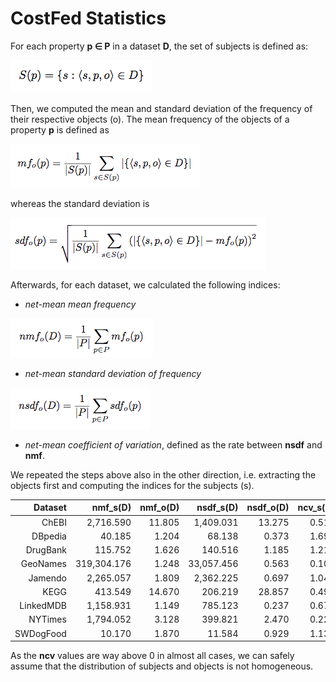 # CostFed Statistics #

For each property **p &isin; P** in a dataset **D**, the set of subjects is defined as:

![set of subjects](formulas/s_p.png)

Then, we computed the mean and standard deviation of the frequency of their respective objects (o). The mean frequency of the objects of a property **p** is defined as

![mean frequency](formulas/mf_o_p.png)

whereas the standard deviation is

![std frequency](formulas/sdf_o_p.png)

Afterwards, for each dataset, we calculated the following indices:

* *net-mean mean frequency*

![net mean frequency](formulas/nmf_o_d.png)

* *net-mean standard deviation of frequency*

![net std frequency](formulas/nsdf_o_d.png)

* *net-mean coefficient of variation*, defined as the rate between **nsdf** and **nmf**.

We repeated the steps above also in the other direction, i.e. extracting the objects first and computing the indices for the subjects (s).

Dataset|nmf_s(D)|nmf_o(D)|nsdf_s(D)|nsdf_o(D)|ncv_s(D)|ncv_o(D)
-----:|-----:|-----:|-----:|-----:|-----:|-----:
ChEBI|2,716.590|11.805|1,409.031|13.275|0.519|1.125
DBpedia|40.185|1.204|68.138|0.373|1.696|0.310
DrugBank|115.752|1.626|140.516|1.185|1.214|0.729
GeoNames|319,304.176|1.248|33,057.456|0.563|0.104|0.451
Jamendo|2,265.057|1.809|2,362.225|0.697|1.043|0.385
KEGG|413.549|14.670|206.219|28.857|0.499|1.967
LinkedMDB|1,158.931|1.149|785.123|0.237|0.677|0.207
NYTimes|1,794.052|3.128|399.821|2.470|0.223|0.790
SWDogFood|10.170|1.870|11.584|0.929|1.139|0.497

As the **ncv** values are way above 0 in almost all cases, 
we can safely assume that the distribution of subjects and objects is not homogeneous.
